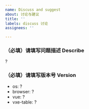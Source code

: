```yaml
---
name: Discuss and suggest
about: 讨论与建议
title: ''
labels: discuss 讨论
assignees: ''

---
```


### （必填）请填写问题描述 Describe

?

### （必填）请填写版本号 Version

- os: ?
- browser: ?
- vue: ?
- vxe-table: ?
